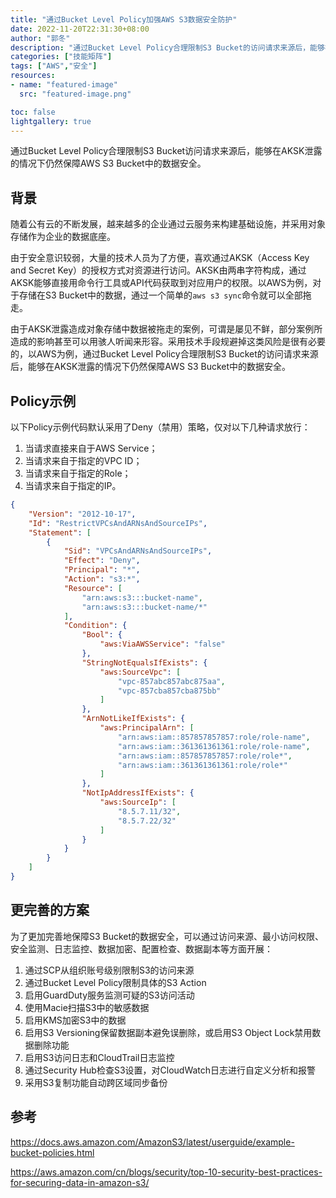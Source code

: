 ```yaml
---
title: "通过Bucket Level Policy加强AWS S3数据安全防护"
date: 2022-11-20T22:31:30+08:00
author: "郭冬"
description: "通过Bucket Level Policy合理限制S3 Bucket的访问请求来源后，能够在AKSK泄露的情况下仍然保障AWS S3 Bucket中的数据安全。"
categories: ["技能矩阵"]
tags: ["AWS","安全"]
resources:
- name: "featured-image"
  src: "featured-image.png"

toc: false
lightgallery: true
---
```


通过Bucket Level Policy合理限制S3 Bucket访问请求来源后，能够在AKSK泄露的情况下仍然保障AWS S3 Bucket中的数据安全。

<!--more-->

## 背景

随着公有云的不断发展，越来越多的企业通过云服务来构建基础设施，并采用对象存储作为企业的数据底座。

由于安全意识较弱，大量的技术人员为了方便，喜欢通过AKSK（Access Key and Secret Key）的授权方式对资源进行访问。AKSK由两串字符构成，通过AKSK能够直接用命令行工具或API代码获取到对应用户的权限。以AWS为例，对于存储在S3 Bucket中的数据，通过一个简单的`aws s3 sync`命令就可以全部拖走。

由于AKSK泄露造成对象存储中数据被拖走的案例，可谓是屡见不鲜，部分案例所造成的影响甚至可以用骇人听闻来形容。采用技术手段规避掉这类风险是很有必要的，以AWS为例，通过Bucket Level Policy合理限制S3 Bucket的访问请求来源后，能够在AKSK泄露的情况下仍然保障AWS S3 Bucket中的数据安全。

## Policy示例

以下Policy示例代码默认采用了Deny（禁用）策略，仅对以下几种请求放行：

1. 当请求直接来自于AWS Service；
2. 当请求来自于指定的VPC ID；
3. 当请求来自于指定的Role；
4. 当请求来自于指定的IP。

```json
{
    "Version": "2012-10-17",
    "Id": "RestrictVPCsAndARNsAndSourceIPs",
    "Statement": [
        {
            "Sid": "VPCsAndARNsAndSourceIPs",
            "Effect": "Deny",
            "Principal": "*",
            "Action": "s3:*",
            "Resource": [
                "arn:aws:s3:::bucket-name",
                "arn:aws:s3:::bucket-name/*"
            ],
            "Condition": {
                "Bool": {
                    "aws:ViaAWSService": "false"
                },            
                "StringNotEqualsIfExists": {
                    "aws:SourceVpc": [
                        "vpc-857abc857abc875aa",
                        "vpc-857cba857cba875bb"
                    ]
                },
                "ArnNotLikeIfExists": {
                    "aws:PrincipalArn": [
                        "arn:aws:iam::857857857857:role/role-name",
                        "arn:aws:iam::361361361361:role/role-name",
                        "arn:aws:iam::857857857857:role/role*",
                        "arn:aws:iam::361361361361:role/role*"
                    ]
                },
                "NotIpAddressIfExists": {
                    "aws:SourceIp": [
                        "8.5.7.11/32",
                        "8.5.7.22/32"
                    ]
                }
            }
        }
    ]
}
```

## 更完善的方案

为了更加完善地保障S3 Bucket的数据安全，可以通过访问来源、最小访问权限、安全监测、日志监控、数据加密、配置检查、数据副本等方面开展：

1. 通过SCP从组织账号级别限制S3的访问来源
2. 通过Bucket Level Policy限制具体的S3 Action
3. 启用GuardDuty服务监测可疑的S3访问活动
4. 使用Macie扫描S3中的敏感数据
5. 启用KMS加密S3中的数据
6. 启用S3 Versioning保留数据副本避免误删除，或启用S3 Object Lock禁用数据删除功能
7. 启用S3访问日志和CloudTrail日志监控
8. 通过Security Hub检查S3设置，对CloudWatch日志进行自定义分析和报警
9. 采用S3复制功能自动跨区域同步备份

## 参考

https://docs.aws.amazon.com/AmazonS3/latest/userguide/example-bucket-policies.html

https://aws.amazon.com/cn/blogs/security/top-10-security-best-practices-for-securing-data-in-amazon-s3/